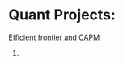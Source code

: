 # Quant Projects:

[Efficient frontier and CAPM](https://github.com/nirmalkotal/quant-projects/blob/main/efficient%20frontier%20and%20CAPM.ipynb)

1. [](https://github.com/nirmalkotal/quant-projects/blob/main/notebook/European%20option%20pricing%20using%20binomial%20model.ipynb)


